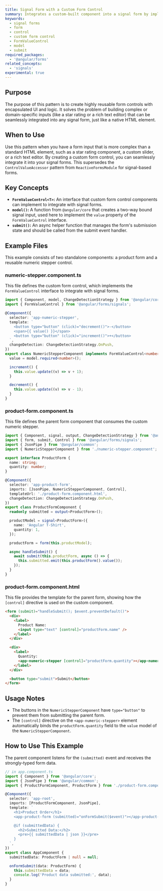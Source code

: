 ```yaml
---
title: Signal Form with a Custom Form Control
summary: Integrates a custom-built component into a signal form by implementing the `FormValueControl` interface, making it compatible with the `[control]` directive.
keywords:
  - signal forms
  - form
  - control
  - custom form control
  - FormValueControl
  - model
  - submit
required_packages:
  - '@angular/forms'
related_concepts:
  - 'signals'
experimental: true
---
```


## Purpose

The purpose of this pattern is to create highly reusable form controls with encapsulated UI and logic. It solves the problem of building complex or domain-specific inputs (like a star rating or a rich text editor) that can be seamlessly integrated into any signal form, just like a native HTML element.

## When to Use

Use this pattern when you have a form input that is more complex than a standard HTML element, such as a star rating component, a custom slider, or a rich text editor. By creating a custom form control, you can seamlessly integrate it into your signal forms. This supersedes the `ControlValueAccessor` pattern from `ReactiveFormsModule` for signal-based forms.

## Key Concepts

- **`FormValueControl<T>`:** An interface that custom form control components can implement to integrate with signal forms.
- **`model()`:** A function from `@angular/core` that creates a two-way bound signal input, used here to implement the `value` property of the `FormValueControl` interface.
- **`submit()`:** An async helper function that manages the form's submission state and should be called from the submit event handler.

## Example Files

This example consists of two standalone components: a product form and a reusable numeric stepper control.

### numeric-stepper.component.ts

This file defines the custom form control, which implements the `FormValueControl` interface to integrate with signal forms.

```typescript
import { Component, model, ChangeDetectionStrategy } from '@angular/core';
import { FormValueControl } from '@angular/forms/signals';

@Component({
  selector: 'app-numeric-stepper',
  template: `
    <button type="button" (click)="decrement()">-</button>
    <span>{{ value() }}</span>
    <button type="button" (click)="increment()">+</button>
  `,
  changeDetection: ChangeDetectionStrategy.OnPush,
})
export class NumericStepperComponent implements FormValueControl<number> {
  value = model.required<number>();

  increment() {
    this.value.update((v) => v + 1);
  }

  decrement() {
    this.value.update((v) => v - 1);
  }
}
```

### product-form.component.ts

This file defines the parent form component that consumes the custom numeric stepper.

```typescript
import { Component, signal, output, ChangeDetectionStrategy } from '@angular/core';
import { form, submit, Control } from '@angular/forms/signals';
import { JsonPipe } from '@angular/common';
import { NumericStepperComponent } from './numeric-stepper.component';

export interface ProductForm {
  name: string;
  quantity: number;
}

@Component({
  selector: 'app-product-form',
  imports: [JsonPipe, NumericStepperComponent, Control],
  templateUrl: './product-form.component.html',
  changeDetection: ChangeDetectionStrategy.OnPush,
})
export class ProductFormComponent {
  readonly submitted = output<ProductForm>();

  productModel = signal<ProductForm>({
    name: 'Angular T-Shirt',
    quantity: 1,
  });

  productForm = form(this.productModel);

  async handleSubmit() {
    await submit(this.productForm, async () => {
      this.submitted.emit(this.productForm().value());
    });
  }
}
```

### product-form.component.html

This file provides the template for the parent form, showing how the `[control]` directive is used on the custom component.

```html
<form (submit)="handleSubmit(); $event.preventDefault()">
  <div>
    <label>
      Product Name:
      <input type="text" [control]="productForm.name" />
    </label>
  </div>

  <div>
    <label>
      Quantity:
      <app-numeric-stepper [control]="productForm.quantity"></app-numeric-stepper>
    </label>
  </div>

  <button type="submit">Submit</button>
</form>
```

## Usage Notes

- The buttons in the `NumericStepperComponent` have `type="button"` to prevent them from submitting the parent form.
- The `[control]` directive on the `<app-numeric-stepper>` element automatically binds the `productForm.quantity` field to the `value` model of the `NumericStepperComponent`.

## How to Use This Example

The parent component listens for the `(submitted)` event and receives the strongly-typed form data.

```typescript
// in app.component.ts
import { Component } from '@angular/core';
import { JsonPipe } from '@angular/common';
import { ProductFormComponent, ProductForm } from './product-form.component';

@Component({
  selector: 'app-root',
  imports: [ProductFormComponent, JsonPipe],
  template: `
    <h1>Product Order</h1>
    <app-product-form (submitted)="onFormSubmit($event)"></app-product-form>

    @if (submittedData) {
      <h2>Submitted Data:</h2>
      <pre>{{ submittedData | json }}</pre>
    }
  `,
})
export class AppComponent {
  submittedData: ProductForm | null = null;

  onFormSubmit(data: ProductForm) {
    this.submittedData = data;
    console.log('Product data submitted:', data);
  }
}
```
